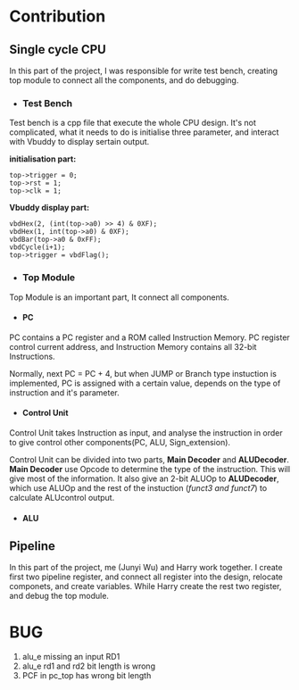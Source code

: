 # Contribution

## **Single cycle CPU**

In this part of the project, I was responsible for write test bench, creating top module to connect all the components, and do debugging.

- ### Test Bench

Test bench is a cpp file that execute the whole CPU design. It's not complicated, what it needs to do is initialise three parameter, and interact with Vbuddy to display sertain output.

**initialisation part:**
```
top->trigger = 0;
top->rst = 1;
top->clk = 1;
```
**Vbuddy display part:**
```
vbdHex(2, (int(top->a0) >> 4) & 0XF);
vbdHex(1, int(top->a0) & 0XF);
vbdBar(top->a0 & 0xFF);
vbdCycle(i+1);
top->trigger = vbdFlag();
```

- ### **Top Module**
Top Module is an important part, It connect all components.
- #### PC

PC contains a PC register and a ROM called Instruction Memory. PC register control current address, and Instruction Memory contains all 32-bit Instructions.


Normally, next PC = PC + 4, but when JUMP or Branch type instuction is implemented, PC is assigned with a certain value, depends on the type of instruction and it's parameter.

- #### Control Unit

Control Unit takes Instruction as input, and analyse the instruction in order to give control other components(PC, ALU, Sign_extension). 

Control Unit can be divided into two parts, **Main Decoder** and **ALUDecoder**. **Main Decoder** use Opcode to determine the type of the instruction. This will give most of the information. It also give an 2-bit ALUOp to **ALUDecoder**, which use ALUOp and the rest of the instuction (*funct3 and funct7*) to calculate ALUcontrol output.

- #### ALU



## **Pipeline**
In this part of the project, me (Junyi Wu) and Harry work together. I create first two pipeline register, and connect all register into the design, relocate componets, and create variables. While Harry create the rest two register, and debug the top module.


# BUG
1. alu_e missing an input RD1
2. alu_e rd1 and rd2 bit length is wrong
3. PCF in pc_top has wrong bit length

